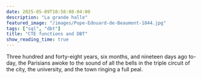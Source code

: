 ```yaml
---
date: 2025-05-09T10:58:08-04:00
description: "La grande halle"
featured_image: "/images/Pope-Edouard-de-Beaumont-1844.jpg"
tags: ["sql", "dbt"]
title: "CTE functions and DBT"
show_reading_time: true
---
```


Three hundred and forty-eight years, six months, and nineteen days ago
to-day, the Parisians awoke to the sound of all the bells in the triple
circuit of the city, the university, and the town ringing a full peal.